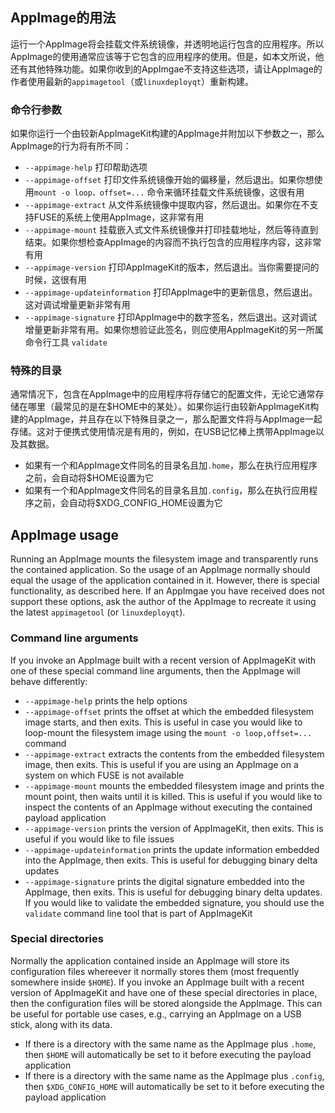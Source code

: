 ## AppImage的用法

运行一个AppImage将会挂载文件系统镜像，并透明地运行包含的应用程序。所以AppImage的使用通常应该等于它包含的应用程序的使用。但是，如本文所说，他还有其他特殊功能。如果你收到的AppImgae不支持这些选项，请让AppImage的作者使用最新的`appimagetool`（或`linuxdeployqt`）重新构建。

### 命令行参数

如果你运行一个由较新AppImageKit构建的AppImage并附加以下参数之一，那么AppImage的行为将有所不同：

- `--appimage-help` 打印帮助选项
- `--appimage-offset` 打印文件系统镜像开始的偏移量，然后退出。如果你想使用`mount -o loop，offset=...` 命令来循环挂载文件系统镜像，这很有用
- `--appimage-extract` 从文件系统镜像中提取内容，然后退出。如果你在不支持FUSE的系统上使用AppImage，这非常有用
- `--appimage-mount` 挂载嵌入式文件系统镜像并打印挂载地址，然后等待直到结束。如果你想检查AppImage的内容而不执行包含的应用程序内容，这非常有用
- `--appimage-version` 打印AppImageKit的版本，然后退出。当你需要提问的时候，这很有用
- `--appimage-updateinformation` 打印AppImage中的更新信息，然后退出。这对调试增量更新非常有用
- `--appimage-signature` 打印AppImage中的数字签名，然后退出。这对调试增量更新非常有用。如果你想验证此签名，则应使用AppImageKit的另一所属命令行工具 `validate`

### 特殊的目录

通常情况下，包含在AppImage中的应用程序将存储它的配置文件，无论它通常存储在哪里（最常见的是在$HOME中的某处）。如果你运行由较新AppImageKit构建的AppImage，并且存在以下特殊目录之一，那么配置文件将与AppImage一起存储。这对于便携式使用情况是有用的，例如，在USB记忆棒上携带AppImage以及其数据。

- 如果有一个和AppImage文件同名的目录名且加`.home`，那么在执行应用程序之前，会自动将$HOME设置为它
- 如果有一个和AppImage文件同名的目录名且加`.config`，那么在执行应用程序之前，会自动将$XDG_CONFIG_HOME设置为它

## AppImage usage

Running an AppImage mounts the filesystem image and transparently runs the contained application. So the usage of an AppImage normally should equal the usage of the application contained in it. However, there is special functionality, as described here. If an AppImgae you have received does not support these options, ask the author of the AppImage to recreate it using the latest `appimagetool` (or `linuxdeployqt`).

### Command line arguments

If you invoke an AppImage built with a recent version of AppImageKit with one of these special command line arguments, then the AppImage will behave differently:

- `--appimage-help` prints the help options
- `--appimage-offset` prints the offset at which the embedded filesystem image starts, and then exits. This is useful in case you would like to loop-mount the filesystem image using the `mount -o loop,offset=...` command 
- `--appimage-extract` extracts the contents from the embedded filesystem image, then exits. This is useful if you are using an AppImage on a system on which FUSE is not available
- `--appimage-mount` mounts the embedded filesystem image and prints the mount point, then waits until it is killed. This is useful if you would like to inspect the contents of an AppImage without executing the contained payload application
- `--appimage-version` prints the version of AppImageKit, then exits. This is useful if you would like to file issues
- `--appimage-updateinformation` prints the update information embedded into the AppImage, then exits. This is useful for debugging binary delta updates
- `--appimage-signature` prints the digital signature embedded into the AppImage, then exits. This is useful for debugging binary delta updates. If you would like to validate the embedded signature, you should use the `validate` command line tool that is part of AppImageKit

### Special directories

Normally the application contained inside an AppImage will store its configuration files whereever it normally stores them (most frequently somewhere inside `$HOME`). If you invoke an AppImage built with a recent version of AppImageKit and have one of these special directories in place, then the configuration files will be stored alongside the AppImage. This can be useful for portable use cases, e.g., carrying an AppImage on a USB stick, along with its data.

- If there is a directory with the same name as the AppImage plus `.home`, then `$HOME` will automatically be set to it before executing the payload application
- If there is a directory with the same name as the AppImage plus `.config`, then `$XDG_CONFIG_HOME` will automatically be set to it before executing the payload application
